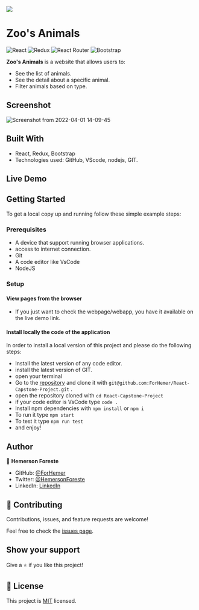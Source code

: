 ![](https://img.shields.io/badge/Microverse-blueviolet)

# Zoo's Animals
![React](https://img.shields.io/badge/-React-61DAFB?logo=react&logoColor=white&style=for-the-badge)
![Redux](https://img.shields.io/badge/redux-%23593d88.svg?style=for-the-badge&logo=redux&logoColor=white)
![React Router](https://img.shields.io/badge/React_Router-CA4245?style=for-the-badge&logo=react-router&logoColor=white)
![Bootstrap](https://img.shields.io/badge/bootstrap-%23563D7C.svg?style=for-the-badge&logo=bootstrap&logoColor=white)

**Zoo's Animals** is a website that allows users to:
- See the list of animals.
- See the detail about a specific animal.
- Filter animals based on type.

## Screenshot

![Screenshot from 2022-04-01 14-09-45](https://user-images.githubusercontent.com/88809610/161319112-a8f16af5-b1bf-4d17-b321-f04af22eb9b1.png)

 ## Built With

- React, Redux, Bootstrap
- Technologies used: GitHub, VScode, nodejs, GIT.

## Live Demo



## Getting Started
To get a local copy up and running follow these simple example steps:

### Prerequisites

- A device that support running browser applications.
- access to internet connection.
- Git
- A code editor like VsCode
- NodeJS
### Setup

#### View pages from the browser

- If you just want to check the webpage/webapp, you have it available on the live demo link.


#### Install locally the code of the application

In order to install a local version of this project and please do the following steps:
- Install the latest version of any code editor.
- install the latest version of GIT.
- open your terminal
- Go to the [repository](git@github.com:ForHemer/React-Capstone-Project)  and clone it with `git@github.com:ForHemer/React-Capstone-Project.git` .
- open the repository cloned with `cd React-Capstone-Project`
- if your code editor is VsCode type `code .`
- Install npm dependencies with `npm install` or `npm i`
- To run it type `npm start`
- To test it type `npm run test`
- and enjoy!


## Author

👤 **Hemerson Foreste**

- GitHub: [@ForHemer](https://github.com/ForHemer)
- Twitter: [@HemersonForeste](https://twitter.com/HemersonForeste)
- LinkedIn: [LinkedIn](https://linkedin.com/in/hemerson-foreste)

## 🤝 Contributing

Contributions, issues, and feature requests are welcome!

Feel free to check the [issues page](https://github.com/ForHemer/React-Capstone-Project/issues).

## Show your support

Give a ⭐️ if you like this project!

## 📝 License

This project is [MIT](./MIT.md) licensed.

